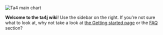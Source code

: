 ![Ta4 main chart](wiki/img/ta4j_main_chart.png)

**Welcome to the ta4j wiki**! Use the sidebar on the right. If you're not sure what to look at, why not take a look at [the Getting started page](Getting%20started) or the [FAQ](FAQ.md) section?

